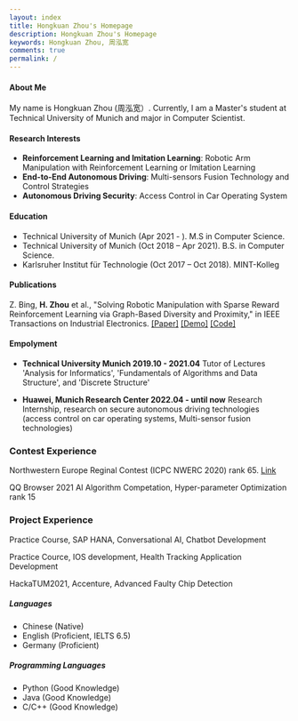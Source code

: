 ```yaml
---
layout: index
title: Hongkuan Zhou's Homepage
description: Hongkuan Zhou's Homepage
keywords: Hongkuan Zhou, 周泓宽
comments: true
permalink: /
---
```


#### About Me

My name is Hongkuan Zhou (周泓宽）. Currently, I am a Master's student at Technical University of Munich and major in Computer Scientist.

#### Research Interests

- **Reinforcement Learning and Imitation Learning**: Robotic Arm Manipulation with Reinforcement Learning or Imitation Learning
- **End-to-End Autonomous Driving**: Multi-sensors Fusion Technology and Control Strategies
- **Autonomous Driving Security**: Access Control in Car Operating System

#### Education

- Technical University of Munich (Apr 2021 - ). M.S in Computer Science.
- Technical University of Munich (Oct 2018 – Apr 2021). B.S. in Computer Science.
- Karlsruher Institut für Technologie  (Oct 2017 – Oct 2018). MINT-Kolleg

#### Publications

Z. Bing, **H. Zhou** et al., "Solving Robotic Manipulation with Sparse Reward Reinforcement Learning via Graph-Based Diversity and Proximity," in IEEE Transactions on Industrial Electronics. [[Paper]](https://ieeexplore.ieee.org/document/9772990) [[Demo]](https://videoviewsite.wixsite.com/gc-hgg) [[Code]](https://github.com/Hongkuan-Zhou/GC-HGG)

#### Empolyment

- **Technical University Munich 2019.10 - 2021.04** Tutor of Lectures 'Analysis for Informatics', 'Fundamentals of Algorithms and Data Structure', and 'Discrete Structure'

- **Huawei, Munich Research Center 2022.04 - until now** Research Internship, research on secure autonomous driving technologies (access control on car operating systems, Multi-sensor fusion technologies)

### Contest Experience

Northwestern Europe Reginal Contest (ICPC NWERC 2020) rank 65. [Link](https://2020.nwerc.eu/)

QQ Browser 2021 AI Algorithm Competation, Hyper-parameter Optimization rank 15

### Project Experience

Practice Course, SAP HANA, Conversational AI, Chatbot Development

Practice Cource, IOS development, Health Tracking Application Development

HackaTUM2021,  Accenture, Advanced Faulty Chip Detection

##### Languages

- Chinese (Native)
- English (Proficient, IELTS 6.5)
- Germany (Proficient)

##### Programming Languages

- Python (Good Knowledge)
- Java (Good Knowledge)
- C/C++ (Good Knowledge)


<!-- ### Social

{% for website in site.data.social %}
* {{ website.sitename }}：[@{{ website.name }}]({{ website.url }})
  {% endfor %} -->